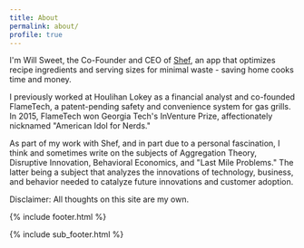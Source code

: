 ```yaml
---
title: About
permalink: about/
profile: true
---
```


I'm Will Sweet, the Co-Founder and CEO of [Shef][Shef], an app that optimizes recipe ingredients and serving sizes for minimal waste - saving home cooks time and money.

I previously worked at Houlihan Lokey as a financial analyst and co-founded FlameTech, a patent-pending safety and convenience system for gas grills. In 2015, FlameTech won Georgia Tech's  InVenture Prize, affectionately nicknamed "American Idol for Nerds."

As part of my work with Shef, and in part due to a personal fascination, I think and sometimes write on the subjects of Aggregation Theory, Disruptive Innovation, Behavioral Economics, and "Last Mile Problems." The latter being a subject that analyzes the innovations of technology, business, and behavior needed to catalyze future innovations and customer adoption.

Disclaimer: All thoughts on this site are my own.

[Shef]: http://www.shef.io "Shef"

{% include footer.html %}

{% include sub_footer.html %}
